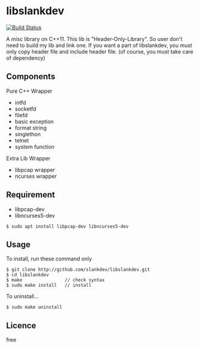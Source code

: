 # libslankdev

[![Build Status](https://travis-ci.org/slankdev/libslankdev.svg?branch=master)](https://travis-ci.org/slankdev/libslankdev)

A misc library on C++11. This lib is "Header-Only-Library". So user don't need
to build my lib and link one. If you want a part of libslankdev, you must only
copy header file and include header file.
(of course, you must take care of dependency)


## Components

Pure C++ Wrapper

- intfd
- socketfd
- filefd
- basic exception
- format string
- singlethon
- telnet
- system function

Extra Lib Wrapper

- libpcap wrapper
- ncurses wrapper

## Requirement

- libpcap-dev
- libncurses5-dev

```
$ sudo apt install libpcap-dev libncurses5-dev
```


## Usage

To install, run these command only

```
$ git clone http://github.com/slankdev/libslankdev.git
$ cd libslankdev
$ make                // check syntax
$ sudo make install   // install
```

To uninstall...

```
$ sudo make uninstall
```


## Licence

free


